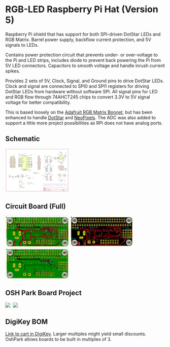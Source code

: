 # RGB-LED Raspberry Pi Hat  (Version 5)
Raspberry Pi shield that has support for both SPI-driven DotStar LEDs and RGB Matrix. Barrel power supply, backflow current protection, and 5V signals to LEDs.

Contains power protection circuit that prevents under- or over-voltage to the Pi and LED strips, includes diode to prevent back powering the Pi from 5V LED connectors. Capacitors to smooth voltage and handle inrush current spikes.

Provides 2 sets of 5V, Clock, Signal, and Ground pins to drive DotStar LEDs. Clock and signal are connected to SPI0 and SPI1 registers for driving DotStar LEDs from hardware without software SPI. All signal pins for LED and RGB flow through ‎74AHCT245 chips to convert 3.3V to 5V signal voltage for better compatibility.

This is based loosely on the [Adafruit RGB Matrix Bonnet](https://learn.adafruit.com/adafruit-rgb-matrix-bonnet-for-raspberry-pi/), but has been enhanced to handle [DotStar](https://www.adafruit.com/category/885) and [NeoPixels](https://www.adafruit.com/category/168). The ADC was also added to support a little more project possibilities as RPi does not have analog ports.

## Schematic
<a href="https://raw.githubusercontent.com/jrowe88/RPi-LED-RGBMatrix-Hat/master/documentation/schematic.pdf"><img src='https://raw.githubusercontent.com/jrowe88/RPi-LED-RGBMatrix-Hat/master/documentation/schematic.PNG' width="200"></img></a>
## Circuit Board (Full)
<a href="https://raw.githubusercontent.com/jrowe88/RPi-LED-RGBMatrix-Hat/master/documentation/fullboard.png"><img src='https://raw.githubusercontent.com/jrowe88/RPi-LED-RGBMatrix-Hat/master/documentation/fullboard.png' width="200"></img></a> <a href="https://raw.githubusercontent.com/jrowe88/RPi-LED-RGBMatrix-Hat/master/documentation/frontboard.png"><img src='https://raw.githubusercontent.com/jrowe88/RPi-LED-RGBMatrix-Hat/master/documentation/frontboard.png' width="200"></img></a> <a href="https://raw.githubusercontent.com/jrowe88/RPi-LED-RGBMatrix-Hat/master/documentation/backboard.PNG"><img src='https://raw.githubusercontent.com/jrowe88/RPi-LED-RGBMatrix-Hat/master/documentation/backboard.PNG' width="200"></img></a>
## OSH Park Board Project
<a href="https://raw.githubusercontent.com/jrowe88/RPi-LED-RGBMatrix-Hat/master/documentation/fullboard.png"><img src='https://644db4de3505c40a0444-327723bce298e3ff5813fb42baeefbaa.ssl.cf1.rackcdn.com/d76e7188bc10d15a657f97c2744a44c5.png' width="200"></img></a> &nbsp;<a href="https://raw.githubusercontent.com/jrowe88/RPi-LED-RGBMatrix-Hat/master/documentation/fullboard.png"><img src='https://644db4de3505c40a0444-327723bce298e3ff5813fb42baeefbaa.ssl.cf1.rackcdn.com/5962378cf38d954da379bb5472164afd.png' width="200"></img></a>

## DigiKey BOM
[Link to cart in DigiKey](https://www.digikey.com/short/p8nr4q).  Larger multiples might yield small discounts.  OshPark allows boards to be built in multiples of 3.

